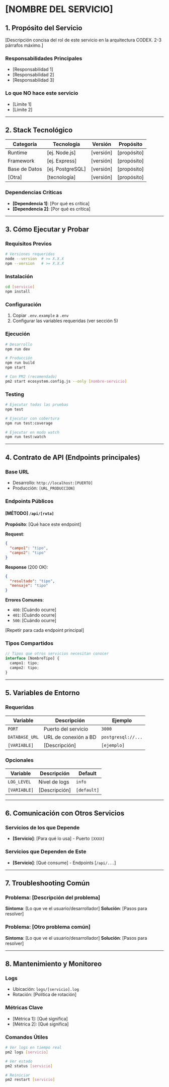 # [NOMBRE DEL SERVICIO]

## 1. Propósito del Servicio

[Descripción concisa del rol de este servicio en la arquitectura CODEX. 2-3 párrafos máximo.]

### Responsabilidades Principales
- [Responsabilidad 1]
- [Responsabilidad 2]
- [Responsabilidad 3]

### Lo que NO hace este servicio
- [Límite 1]
- [Límite 2]

---

## 2. Stack Tecnológico

| Categoría | Tecnología | Versión | Propósito |
|-----------|-----------|---------|-----------|
| Runtime | [ej. Node.js] | [versión] | [propósito] |
| Framework | [ej. Express] | [versión] | [propósito] |
| Base de Datos | [ej. PostgreSQL] | [versión] | [propósito] |
| [Otra] | [tecnología] | [versión] | [propósito] |

### Dependencias Críticas
- **[Dependencia 1]**: [Por qué es crítica]
- **[Dependencia 2]**: [Por qué es crítica]

---

## 3. Cómo Ejecutar y Probar

### Requisitos Previos
```bash
# Versiones requeridas
node --version  # >= X.X.X
npm --version   # >= X.X.X
```

### Instalación
```bash
cd [servicio]
npm install
```

### Configuración
1. Copiar `.env.example` a `.env`
2. Configurar las variables requeridas (ver sección 5)

### Ejecución
```bash
# Desarrollo
npm run dev

# Producción
npm run build
npm start

# Con PM2 (recomendado)
pm2 start ecosystem.config.js --only [nombre-servicio]
```

### Testing
```bash
# Ejecutar todas las pruebas
npm test

# Ejecutar con cobertura
npm run test:coverage

# Ejecutar en modo watch
npm run test:watch
```

---

## 4. Contrato de API (Endpoints principales)

### Base URL
- Desarrollo: `http://localhost:[PUERTO]`
- Producción: `[URL_PRODUCCION]`

### Endpoints Públicos

#### [MÉTODO] `/api/[ruta]`
**Propósito**: [Qué hace este endpoint]

**Request**:
```json
{
  "campo1": "tipo",
  "campo2": "tipo"
}
```

**Response** (200 OK):
```json
{
  "resultado": "tipo",
  "mensaje": "tipo"
}
```

**Errores Comunes**:
- `400`: [Cuándo ocurre]
- `401`: [Cuándo ocurre]
- `500`: [Cuándo ocurre]

[Repetir para cada endpoint principal]

### Tipos Compartidos
```typescript
// Tipos que otros servicios necesitan conocer
interface [NombreTipo] {
  campo1: tipo;
  campo2: tipo;
}
```

---

## 5. Variables de Entorno

### Requeridas
| Variable | Descripción | Ejemplo |
|----------|-------------|---------|
| `PORT` | Puerto del servicio | `3000` |
| `DATABASE_URL` | URL de conexión a BD | `postgresql://...` |
| `[VARIABLE]` | [Descripción] | `[ejemplo]` |

### Opcionales
| Variable | Descripción | Default |
|----------|-------------|---------|
| `LOG_LEVEL` | Nivel de logs | `info` |
| `[VARIABLE]` | [Descripción] | `[default]` |

---

## 6. Comunicación con Otros Servicios

### Servicios de los que Depende
- **[Servicio]**: [Para qué lo usa] - Puerto `[XXXX]`

### Servicios que Dependen de Este
- **[Servicio]**: [Qué consume] - Endpoints [`/api/...`]

---

## 7. Troubleshooting Común

### Problema: [Descripción del problema]
**Síntoma**: [Lo que ve el usuario/desarrollador]
**Solución**: [Pasos para resolver]

### Problema: [Otro problema común]
**Síntoma**: [Lo que ve el usuario/desarrollador]
**Solución**: [Pasos para resolver]

---

## 8. Mantenimiento y Monitoreo

### Logs
- Ubicación: `logs/[servicio].log`
- Rotación: [Política de rotación]

### Métricas Clave
- [Métrica 1]: [Qué significa]
- [Métrica 2]: [Qué significa]

### Comandos Útiles
```bash
# Ver logs en tiempo real
pm2 logs [servicio]

# Ver estado
pm2 status [servicio]

# Reiniciar
pm2 restart [servicio]
```
